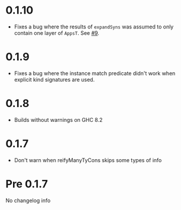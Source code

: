 # 0.1.10

* Fixes a bug where the results of `expandSyns` was assumed to only contain one layer of `AppsT`. See [#9][].

[#9]: https://github.com/mgsloan/th-reify-many/issues/9

# 0.1.9

* Fixes a bug where the instance match predicate didn't work when
  explicit kind signatures are used.

# 0.1.8

* Builds without warnings on GHC 8.2

# 0.1.7

* Don't warn when reifyManyTyCons skips some types of info

# Pre 0.1.7

No changelog info
